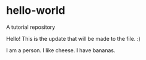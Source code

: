 # hello-world
A tutorial repository


Hello! This is the update that will be made to the file. :)

I am a person. I like cheese. I have bananas.
